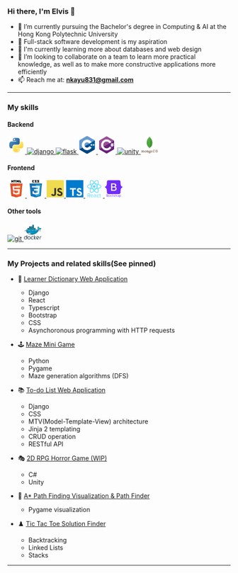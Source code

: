 ### Hi there, I'm Elvis 👋

- 🌱 I’m currently pursuing the Bachelor's degree in Computing & AI at the Hong Kong Polytechnic University <br>
- 🔭 Full-stack software development is my aspiration <br>
- 💭 I'm currently learning more about databases and web design <br>
- 👯 I’m looking to collaborate on a team to learn more practical knowledge, as well as to make more constructive applications more efficiently <br>
- 📫 Reach me at: **nkayu831@gmail.com**

---

<h3 align="left">My skills</h3>
<h4>Backend</h4>

<p align="left">
  <a href="https://www.python.org" target="_blank" rel="noreferrer"> <img src="https://raw.githubusercontent.com/devicons/devicon/master/icons/python/python-original.svg" alt="python" width="40" height="40"/> </a>
  <a href="https://www.djangoproject.com/" target="_blank" rel="noreferrer"> <img src="https://cdn.worldvectorlogo.com/logos/django.svg" alt="django" width="40" height="40"/> </a>
  <a href="https://flask.palletsprojects.com/" target="_blank" rel="noreferrer"> <img src="https://www.vectorlogo.zone/logos/pocoo_flask/pocoo_flask-icon.svg" alt="flask" width="40" height="40"/> </a>
  <a href="https://www.w3schools.com/cpp/" target="_blank" rel="noreferrer"> <img src="https://raw.githubusercontent.com/devicons/devicon/master/icons/cplusplus/cplusplus-original.svg" alt="cplusplus" width="40" height="40"/> </a>
  <a href="https://www.w3schools.com/cs/" target="_blank" rel="noreferrer"> <img src="https://raw.githubusercontent.com/devicons/devicon/master/icons/csharp/csharp-original.svg" alt="csharp" width="40" height="40"/> </a> 
  <a href="https://unity.com/" target="_blank" rel="noreferrer"> <img src="https://www.vectorlogo.zone/logos/unity3d/unity3d-icon.svg" alt="unity" width="40" height="40"/> </a>
  <a href="https://www.mongodb.com/" target="_blank" rel="noreferrer"> <img src="https://raw.githubusercontent.com/devicons/devicon/master/icons/mongodb/mongodb-original-wordmark.svg" alt="mongodb" width="40" height="40"/> </a>
</p>

<h4>Frontend</h4>
<a href="https://www.w3.org/html/" target="_blank" rel="noreferrer"> <img src="https://raw.githubusercontent.com/devicons/devicon/master/icons/html5/html5-original-wordmark.svg" alt="html5" width="40" height="40"/> </a>
<a href="https://www.w3schools.com/css/" target="_blank" rel="noreferrer"> <img src="https://raw.githubusercontent.com/devicons/devicon/master/icons/css3/css3-original-wordmark.svg" alt="css3" width="40" height="40"/> </a>
<a href="https://developer.mozilla.org/en-US/docs/Web/JavaScript" target="_blank" rel="noreferrer"> <img src="https://raw.githubusercontent.com/devicons/devicon/master/icons/javascript/javascript-original.svg" alt="javascript" width="40" height="40"/> </a>
<a href="https://www.typescriptlang.org/" target="_blank" rel="noreferrer"> <img src="https://raw.githubusercontent.com/devicons/devicon/master/icons/typescript/typescript-original.svg" alt="typescript" width="40" height="40"/> </a>
<a href="https://reactjs.org/" target="_blank" rel="noreferrer"> <img src="https://raw.githubusercontent.com/devicons/devicon/master/icons/react/react-original-wordmark.svg" alt="react" width="40" height="40"/> </a>
<a href="https://getbootstrap.com" target="_blank" rel="noreferrer"> <img src="https://raw.githubusercontent.com/devicons/devicon/master/icons/bootstrap/bootstrap-plain-wordmark.svg" alt="bootstrap" width="40" height="40"/> </a>

<h4>Other tools</h4>
<a href="https://git-scm.com/" target="_blank" rel="noreferrer"> <img src="https://www.vectorlogo.zone/logos/git-scm/git-scm-icon.svg" alt="git" width="40" height="40"/> </a>
<a href="https://www.docker.com/" target="_blank" rel="noreferrer"> <img src="https://raw.githubusercontent.com/devicons/devicon/master/icons/docker/docker-original-wordmark.svg" alt="docker" width="40" height="40"/> </a>


---

<h3 align="left">My Projects and related skills(See pinned)</h3>

- 📖 [Learner Dictionary Web Application] <br>
  - Django
  - React
  - Typescript
  - Bootstrap
  - CSS
  - Asynchoronous programming with HTTP requests
    
- 🕹️ [Maze Mini Game] <br>
  - Python
  - Pygame
  - Maze generation algorithms (DFS)
    
- 📚 [To-do List Web Application] <br>
  - Django
  - CSS
  - MTV(Model-Template-View) architecture
  - Jinja 2 templating
  - CRUD operation
  - RESTful API
    
- 🎭 [2D RPG Horror Game (WIP)] <br>
  - C#
  - Unity
  
- 🔎 [A* Path Finding Visualization & Path Finder] <br>
  - Pygame visualization
  
- ♟️ [Tic Tac Toe Solution Finder] <br>
  - Backtracking
  - Linked Lists
  - Stacks

---
[Learner Dictionary Web Application]: https://github.com/ngngka1/Dictionary-webapp
[Maze Mini Game]: https://github.com/ngngka1/Maze-game-public
[To-do List Web Application]: https://github.com/ngngka1/django_todo_app
[2D RPG Horror Game (WIP)]: https://github.com/ngngka1/Abyss-mole-public
[A* Path Finding Visualization & Path Finder]: https://github.com/ngngka1/Astar_path_finding
[Tic Tac Toe Solution Finder]: https://github.com/ngngka1/TicTacToeSolutionpublic

